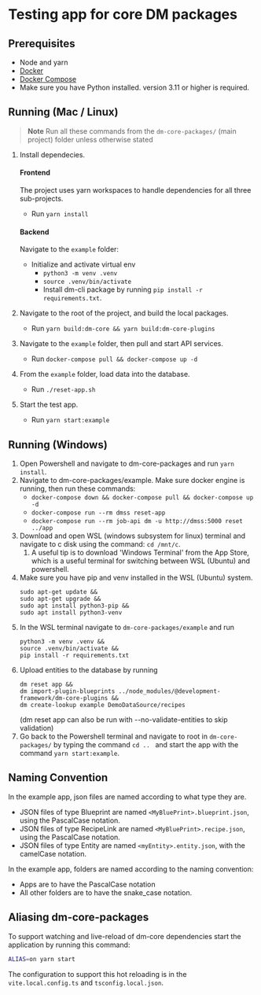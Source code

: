 # Testing app for core DM packages

## Prerequisites

- Node and yarn
- [Docker](https://www.docker.com/)
- [Docker Compose](https://docs.docker.com/compose/)
- Make sure you have Python installed. version 3.11 or higher is required.

## Running (Mac / Linux)

> **Note**
> Run all these commands from the `dm-core-packages/` (main project) folder unless otherwise stated

1. Install dependecies.

   #### Frontend

   The project uses yarn workspaces to handle dependencies for all three sub-projects.

    - Run `yarn install`

   #### Backend

   Navigate to the `example` folder:  

    - Initialize and activate virtual env
        - `python3 -m venv .venv`
        - `source .venv/bin/activate`
        - Install dm-cli package by running `pip install -r requirements.txt`. 

2. Navigate to the root of the project, and build the local packages. 
    - Run `yarn build:dm-core && yarn build:dm-core-plugins`
3. Navigate to the `example` folder, then pull and start API services.  
    - Run `docker-compose pull && docker-compose up -d`
4. From the `example` folder, load data into the database.    
    - Run `./reset-app.sh`
5. Start the test app.  
    - Run `yarn start:example`

## Running (Windows)

1. Open Powershell and navigate to dm-core-packages and run `yarn install`.
2. Navigate to dm-core-packages/example. Make sure docker engine is running, then run these commands:
    - `docker-compose down && docker-compose pull && docker-compose up -d`
    - `docker-compose run --rm dmss reset-app`
    - `docker-compose run --rm job-api dm -u http://dmss:5000 reset ../app`
3. Download and open WSL (windows subsystem for linux) terminal and navigate to c disk using the command: `cd /mnt/c`.
    1. A useful tip is to download 'Windows Terminal' from the App Store, which is a useful terminal for switching
       between WSL (Ubuntu) and powershell.
4. Make sure you have pip and venv installed in the WSL (Ubuntu) system.
   ```
   sudo apt-get update &&
   sudo apt-get upgrade && 
   sudo apt install python3-pip &&
   sudo apt install python3-venv
   ```
5. In the WSL terminal navigate to `dm-core-packages/example` and run
   ```
   python3 -m venv .venv && 
   source .venv/bin/activate &&
   pip install -r requirements.txt
   ```
6. Upload entities to the database by running
   ```
   dm reset app &&
   dm import-plugin-blueprints ../node_modules/@development-framework/dm-core-plugins &&
   dm create-lookup example DemoDataSource/recipes
   ```
   (dm reset app can also be run with --no-validate-entities to skip validation)
7. Go back to the Powershell terminal and navigate to root in `dm-core-packages/` by typing the command `cd .. ` and
   start the app with the command `yarn start:example`.

## Naming Convention

In the example app, json files are named according to what type they are.

- JSON files of type Blueprint are named `<MyBluePrint>.blueprint.json`, using the PascalCase notation.
- JSON files of type RecipeLink are named `<MyBluePrint>.recipe.json`, using the PascalCase notation.
- JSON files of type Entity are named `<myEntity>.entity.json`, with the camelCase notation.

In the example app, folders are named according to the naming convention:

- Apps are to have the PascalCase notation
- All other folders are to have the snake_case notation.

## Aliasing dm-core-packages

To support watching and live-reload of dm-core dependencies start the application by running this command:

```bash
ALIAS=on yarn start
```

The configuration to support this hot reloading is in the `vite.local.config.ts` and `tsconfig.local.json`.